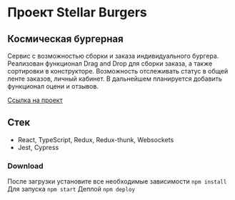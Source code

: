 # Проект Stellar Burgers

## Космическая бургерная

Сервис с возможностью сборки и заказа индивидуального бургера. Реализован функционал Drag and Drop для сборки заказа, а также сортировки в конструкторе. Возможность отслеживать статус в общей ленте заказов, личный кабинет. В дальнейшем планируется добавить функционал оцени и отзывов.

[Ссылка на проект](https://tavakai.github.io/stellar-burger/)

## Стек

* React, TypeScript, Redux, Redux-thunk, Websockets
* Jest, Cypress

### Download

После загрузки установите все необходимые зависимости ```npm install```
Для запуска ```npm start```
Деплой ```npm deploy```